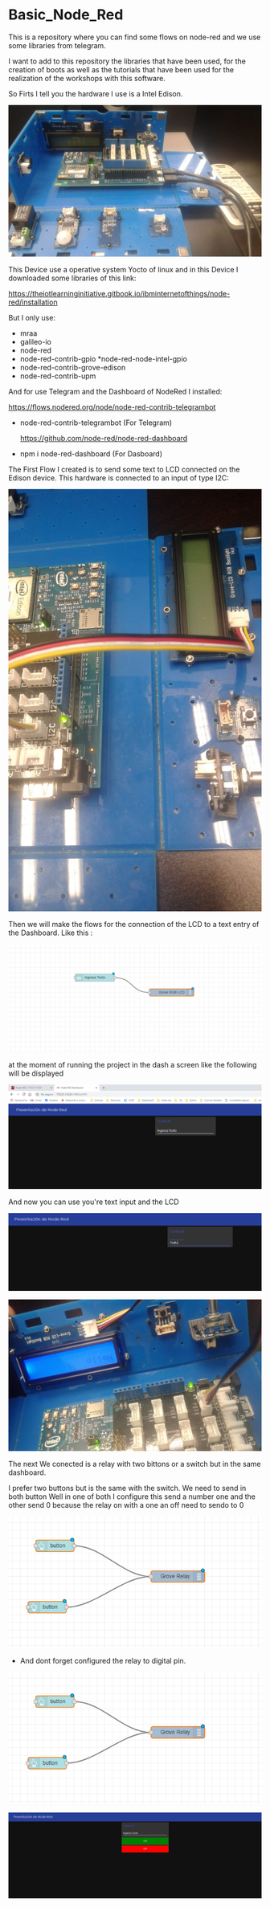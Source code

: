 # Basic_Node_Red
This is a repository where you can find some flows on node-red and we use some libraries from telegram. 

I want to add to this repository the libraries that have been used, 
for the creation of boots as well as the tutorials that have been used 
for the realization of the workshops with this software. 

So Firts I tell you the hardware I use is a Intel Edison.

![Alt text](Edison.jpeg "imagen Edison")
 
 


This Device use a operative system Yocto of linux and in this Device I downloaded some libraries of this link: 

https://theiotlearninginitiative.gitbook.io/ibminternetofthings/node-red/installation

But I only use: 
* mraa
* galileo-io
* node-red
* node-red-contrib-gpio
*node-red-node-intel-gpio
* node-red-contrib-grove-edison
* node-red-contrib-upm

And for use Telegram and the Dashboard of NodeRed I installed: 

  https://flows.nodered.org/node/node-red-contrib-telegrambot
* node-red-contrib-telegrambot (For Telegram)

  https://github.com/node-red/node-red-dashboard
* npm i node-red-dashboard (For Dasboard)



The First Flow I created is to send some text to LCD connected on the Edison device. This hardware is connected to an input of type 
I2C: 

![Alt text](LCD.jpeg "imagen de conexion")


Then we will make the flows for the connection of the LCD to a text entry of the Dashboard. 
Like this : 


![Alt text](FirstFlow.PNG "imagen de flujo")



at the moment of running the project in the dash a screen like the following will be displayed


![Alt text](ResultOne.PNG "imagen de resultado") 	


And now you can use you're text input and the LCD 

![Alt text](ResultTwo.PNG "imagen de resultado") 


![Alt text](LCD2.jpeg "imagen de conexion")


  
The next We conected is a relay with two bittons or a switch but in the same dashboard. 


I prefer two buttons but is the same with the switch. 
We need to send in both button 
Well in one of both I configure this send a number one and the other send 0 because the relay on with a one an off need to sendo to 0 


![Alt text](FlowRelay.PNG "imagen de resultado") 



* And dont forget configured the relay to digital pin. 


![Alt text](FlowRelay.PNG "imagen de relevador") 




![Alt text](On.PNG "imagen de relevador")







